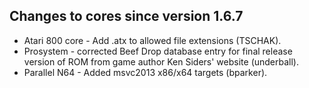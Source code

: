 Changes to cores since version 1.6.7
------------------------------------
* Atari 800 core - Add .atx to allowed file extensions (TSCHAK).
* Prosystem - corrected Beef Drop database entry for final release version of ROM from game author Ken Siders' website (underball).
* Parallel N64 - Added msvc2013 x86/x64 targets (bparker).

